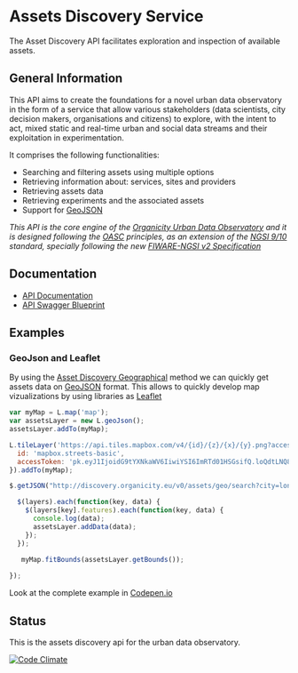 # Assets Discovery Service

The Asset Discovery API facilitates exploration and inspection of available assets.

## General Information

This API aims to create the foundations for a novel urban data observatory in the form of a service that allow various stakeholders (data scientists, city decision makers, organisations and citizens) to explore, with the intent to act, mixed static and real-time urban and social data streams and their exploitation in experimentation.

It comprises the following functionalities:

- Searching and filtering assets using multiple options
- Retrieving information about: services, sites and providers
- Retrieving assets data
- Retrieving experiments and the associated assets
- Support for [GeoJSON](http://geojson.org)

*This API is the core engine of the [Organicity Urban Data Observatory](http://observatory.organicity.eu/) and it is designed following the [OASC](http://oascities.org/) principles, as an extension of the [NGSI 9/10](https://forge.fiware.org/plugins/mediawiki/wiki/fiware/index.php/FI-WARE_NGSI-10_Open_RESTful_API_Specification) standard, specially following the new [FIWARE-NGSI v2 Specification](http://telefonicaid.github.io/fiware-orion/api/v2/latest/)*

## Documentation

- [API Documentation](https://organicityeu.github.io/api/AssetDiscovery.html)
- [API Swagger Blueprint](https://github.com/OrganicityEu/api/blob/master/raw/AssetDiscovery.yaml)

## Examples

### GeoJson and Leaflet

By using the [Asset Discovery Geographical](https://organicityeu.github.io/api/AssetDiscovery.html#operation--assets-geo-search-get) method we can quickly get assets data on [GeoJSON](http://geojson.org/geojson-spec.html) format. This allows to quickly develop map vizualizations by using libraries as [Leaflet](http://leafletjs.com/)

```javascript
var myMap = L.map('map');
var assetsLayer = new L.geoJson();
assetsLayer.addTo(myMap);

L.tileLayer('https://api.tiles.mapbox.com/v4/{id}/{z}/{x}/{y}.png?access_token={accessToken}', {
  id: 'mapbox.streets-basic',
  accessToken: 'pk.eyJ1IjoidG9tYXNkaWV6IiwiYSI6ImRTd01HSGsifQ.loQdtLNQ8GJkJl2LUzzxVg'
}).addTo(myMap);

$.getJSON("http://discovery.organicity.eu/v0/assets/geo/search?city=london", function(layers) {

  $(layers).each(function(key, data) {
    $(layers[key].features).each(function(key, data) {
      console.log(data);
      assetsLayer.addData(data);
    });
  });

   myMap.fitBounds(assetsLayer.getBounds());
  
});
```

Look at the complete example in [Codepen.io](http://codepen.io/pral2a/pen/NRgakY)

## Status

This is the assets discovery api for the urban data observatory.

[![Code Climate](https://codeclimate.com/github/OrganicityEu/organicity-discovery-api/badges/gpa.svg)](https://codeclimate.com/github/OrganicityEu/organicity-discovery-api)




